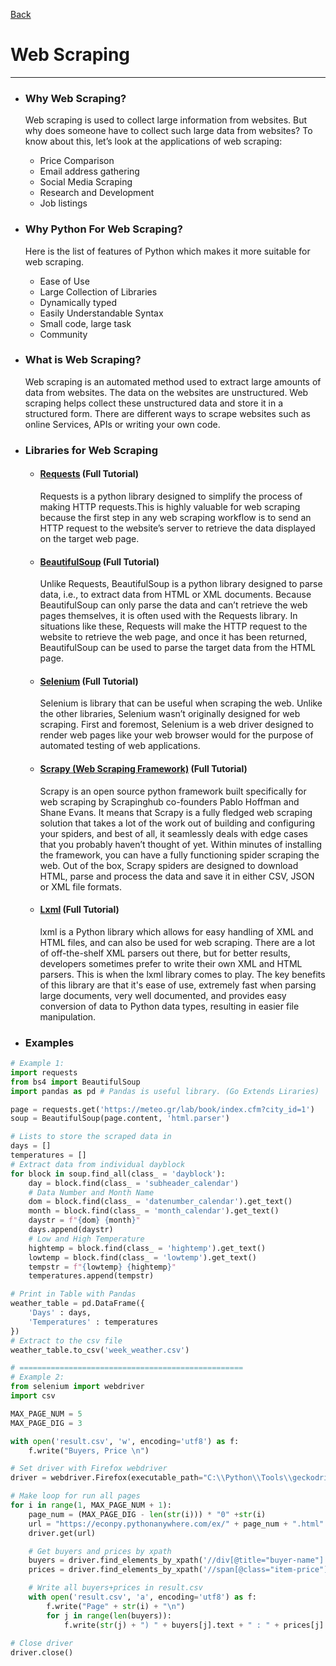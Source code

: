 [Back](../README.md)

# Web Scraping
---

- ### Why Web Scraping?
    Web scraping is used to collect large information from websites. But why does someone have to collect such large data from websites? To know about this, let’s look at the applications of web scraping:
    - Price Comparison
    - Email address gathering
    - Social Media Scraping
    - Research and Development
    - Job listings
- ### Why Python For Web Scraping?
    Here is the list of features of Python which makes it more suitable for web scraping.
    - Ease of Use
    - Large Collection of Libraries
    - Dynamically typed
    - Easily Understandable Syntax
    - Small code, large task
    - Community
- ### What is Web Scraping?
    Web scraping is an automated method used to extract large amounts of data from websites. The data on the websites are unstructured. Web scraping helps collect these unstructured data and store it in a structured form. There are different ways to scrape websites such as online Services, APIs or writing your own code.

- ### Libraries for Web Scraping
    - #### [Requests](extends_libraries/requests.md) (Full Tutorial)
        Requests is a python library designed to simplify the process of making HTTP requests.This is highly valuable for web scraping because the first step in any web scraping workflow is to send an HTTP request to the website’s server to retrieve the data displayed on the target web page.

    - #### [BeautifulSoup](extends_libraries/beautifulsoup.md) (Full Tutorial)
        Unlike Requests, BeautifulSoup is a python library designed to parse data, i.e., to extract data from HTML or XML documents.
        Because BeautifulSoup can only parse the data and can’t retrieve the web pages themselves, it is often used with the Requests library. In situations like these, Requests will make the HTTP request to the website to retrieve the web page, and once it has been returned, BeautifulSoup can be used to parse the target data from the HTML page.

    - #### [Selenium](extends_libraries/selenium.md) (Full Tutorial)
        Selenium is library that can be useful when scraping the web. Unlike the other libraries, Selenium wasn’t originally designed for web scraping. First and foremost, Selenium is a web driver designed to render web pages like your web browser would for the purpose of automated testing of web applications.

    - #### [Scrapy (Web Scraping Framework)](extends_libraries/scrapy.md) (Full Tutorial)
        Scrapy is an open source python framework built specifically for web scraping by Scrapinghub co-founders Pablo Hoffman and Shane Evans.
        It means that Scrapy is a fully fledged web scraping solution that takes a lot of the work out of building and configuring your spiders, and best of all, it seamlessly deals with edge cases that you probably haven’t thought of yet.
        Within minutes of installing the framework, you can have a fully functioning spider scraping the web. Out of the box, Scrapy spiders are designed to download HTML, parse and process the data and save it in either CSV, JSON or XML file formats.

    - #### [Lxml](extends_libraries/lxml.md) (Full Tutorial)
        lxml is a Python library which allows for easy handling of XML and HTML files, and can also be used for web scraping. There are a lot of off-the-shelf XML parsers out there, but for better results, developers sometimes prefer to write their own XML and HTML parsers. This is when the lxml library comes to play. The key benefits of this library are that it's ease of use, extremely fast when parsing large documents, very well documented, and provides easy conversion of data to Python data types, resulting in easier file manipulation.

- ### Examples
```python
# Example 1:
import requests
from bs4 import BeautifulSoup
import pandas as pd # Pandas is useful library. (Go Extends Liraries)

page = requests.get('https://meteo.gr/lab/book/index.cfm?city_id=1')
soup = BeautifulSoup(page.content, 'html.parser')

# Lists to store the scraped data in
days = []
temperatures = []
# Extract data from individual dayblock
for block in soup.find_all(class_ = 'dayblock'):
    day = block.find(class_ = 'subheader_calendar')
    # Data Number and Month Name
    dom = block.find(class_ = 'datenumber_calendar').get_text()
    month = block.find(class_ = 'month_calendar').get_text()
    daystr = f"{dom} {month}"
    days.append(daystr)
    # Low and High Temperature
    hightemp = block.find(class_ = 'hightemp').get_text()
    lowtemp = block.find(class_ = 'lowtemp').get_text()
    tempstr = f"{lowtemp} {hightemp}"
    temperatures.append(tempstr)

# Print in Table with Pandas
weather_table = pd.DataFrame({
    'Days' : days,
    'Temperatures' : temperatures
})
# Extract to the csv file
weather_table.to_csv('week_weather.csv')

# ==================================================
# Example 2:
from selenium import webdriver
import csv

MAX_PAGE_NUM = 5
MAX_PAGE_DIG = 3

with open('result.csv', 'w', encoding='utf8') as f:
    f.write("Buyers, Price \n")

# Set driver with Firefox webdriver
driver = webdriver.Firefox(executable_path="C:\\Python\\Tools\\geckodriver.exe")

# Make loop for run all pages
for i in range(1, MAX_PAGE_NUM + 1):
    page_num = (MAX_PAGE_DIG - len(str(i))) * "0" +str(i)
    url = "https://econpy.pythonanywhere.com/ex/" + page_num + ".html"
    driver.get(url)

    # Get buyers and prices by xpath
    buyers = driver.find_elements_by_xpath('//div[@title="buyer-name"]')
    prices = driver.find_elements_by_xpath('//span[@class="item-price"]')

    # Write all buyers+prices in result.csv
    with open('result.csv', 'a', encoding='utf8') as f:
        f.write("Page" + str(i) + "\n")
        for j in range(len(buyers)):
            f.write(str(j) + ") " + buyers[j].text + " : " + prices[j].text + "\n")
        
# Close driver
driver.close()
```